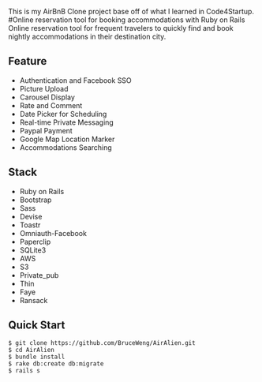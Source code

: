 This is my AirBnB Clone project base off of what I learned in Code4Startup.
#Online reservation tool for booking accommodations with Ruby on Rails
Online reservation tool for frequent travelers to quickly find and book nightly accommodations in their destination city.

## Feature

- Authentication and Facebook SSO
- Picture Upload
- Carousel Display
- Rate and Comment
- Date Picker for Scheduling
- Real-time Private Messaging
- Paypal Payment
- Google Map Location Marker
- Accommodations Searching

## Stack

- Ruby on Rails
- Bootstrap
- Sass
- Devise
- Toastr
- Omniauth-Facebook
- Paperclip
- SQLite3
- AWS
- S3
- Private_pub
- Thin
- Faye
- Ransack

Quick Start
-----------
```shell
$ git clone https://github.com/BruceWeng/AirAlien.git
$ cd AirAlien
$ bundle install
$ rake db:create db:migrate
$ rails s